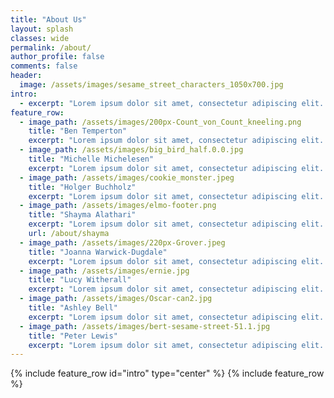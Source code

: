 ```yaml
---
title: "About Us"
layout: splash
classes: wide
permalink: /about/
author_profile: false
comments: false
header: 
  image: /assets/images/sesame_street_characters_1050x700.jpg
intro: 
  - excerpt: "Lorem ipsum dolor sit amet, consectetur adipiscing elit. Duis dignissim posuere euismod. Fusce sed mauris non sapien ultricies condimentum viverra ac mi. Cras porttitor commodo tempus."
feature_row:
  - image_path: /assets/images/200px-Count_von_Count_kneeling.png
    title: "Ben Temperton"
    excerpt: "Lorem ipsum dolor sit amet, consectetur adipiscing elit. Duis dignissim posuere euismod. Fusce sed mauris non sapien ultricies condimentum viverra ac mi. Cras porttitor commodo tempus."
  - image_path: /assets/images/big_bird_half.0.0.jpg
    title: "Michelle Michelesen"
    excerpt: "Lorem ipsum dolor sit amet, consectetur adipiscing elit. Duis dignissim posuere euismod. Fusce sed mauris non sapien ultricies condimentum viverra ac mi. Cras porttitor commodo tempus."
  - image_path: /assets/images/cookie_monster.jpeg
    title: "Holger Buchholz"
    excerpt: "Lorem ipsum dolor sit amet, consectetur adipiscing elit. Duis dignissim posuere euismod. Fusce sed mauris non sapien ultricies condimentum viverra ac mi. Cras porttitor commodo tempus."
  - image_path: /assets/images/elmo-footer.png
    title: "Shayma Alathari"
    excerpt: "Lorem ipsum dolor sit amet, consectetur adipiscing elit. Duis dignissim posuere euismod. Fusce sed mauris non sapien ultricies condimentum viverra ac mi. Cras porttitor commodo tempus."
    url: /about/shayma
  - image_path: /assets/images/220px-Grover.jpeg
    title: "Joanna Warwick-Dugdale"
    excerpt: "Lorem ipsum dolor sit amet, consectetur adipiscing elit. Duis dignissim posuere euismod. Fusce sed mauris non sapien ultricies condimentum viverra ac mi. Cras porttitor commodo tempus."
  - image_path: /assets/images/ernie.jpg
    title: "Lucy Witherall"
    excerpt: "Lorem ipsum dolor sit amet, consectetur adipiscing elit. Duis dignissim posuere euismod. Fusce sed mauris non sapien ultricies condimentum viverra ac mi. Cras porttitor commodo tempus."
  - image_path: /assets/images/Oscar-can2.jpg
    title: "Ashley Bell"
    excerpt: "Lorem ipsum dolor sit amet, consectetur adipiscing elit. Duis dignissim posuere euismod. Fusce sed mauris non sapien ultricies condimentum viverra ac mi. Cras porttitor commodo tempus."
  - image_path: /assets/images/bert-sesame-street-51.1.jpg
    title: "Peter Lewis"
    excerpt: "Lorem ipsum dolor sit amet, consectetur adipiscing elit. Duis dignissim posuere euismod. Fusce sed mauris non sapien ultricies condimentum viverra ac mi. Cras porttitor commodo tempus."
---
```

{% include feature_row id="intro" type="center" %}
{% include feature_row %}



